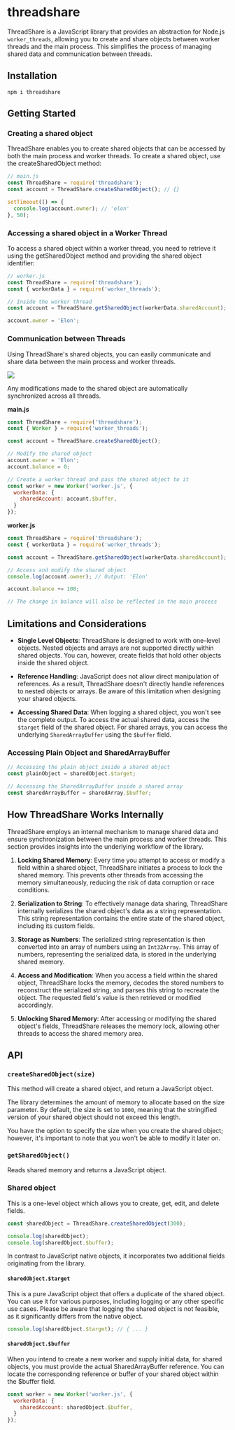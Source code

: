 # threadshare

ThreadShare is a JavaScript library that provides an abstraction for Node.js `worker_threads`, allowing you to create and share objects between worker threads and the main process. This simplifies the process of managing shared data and communication between threads.

## Installation

```
npm i threadshare
```

## Getting Started

### Creating a **shared object**

ThreadShare enables you to create shared objects that can be accessed by both the main process and worker threads. To create a shared object, use the createSharedObject method:

```js
// main.js
const ThreadShare = require('threadshare');
const account = ThreadShare.createSharedObject(); // {}

setTimeout(() => {
  console.log(account.owner); // 'elon'
}, 50);
```

### Accessing a **shared object** in a Worker Thread

To access a shared object within a worker thread, you need to retrieve it using the getSharedObject method and providing the shared object identifier:

```js
// worker.js
const ThreadShare = require('threadshare');
const { workerData } = require('worker_threads');

// Inside the worker thread
const account = ThreadShare.getSharedObject(workerData.sharedAccount); // {}

account.owner = 'Elon';
```

### Communication between Threads

Using ThreadShare's shared objects, you can easily communicate and share data between the main process and worker threads.

![](https://topentol.sirv.com/github/share_thread.png)

Any modifications made to the shared object are automatically synchronized across all threads.

**main.js**
```js
const ThreadShare = require('threadshare');
const { Worker } = require('worker_threads');

const account = ThreadShare.createSharedObject();

// Modify the shared object
account.owner = 'Elon';
account.balance = 0;

// Create a worker thread and pass the shared object to it
const worker = new Worker('worker.js', {
  workerData: {
    sharedAccount: account.$buffer,
  }
});
```

**worker.js**
```js
const ThreadShare = require('threadshare');
const { workerData } = require('worker_threads');

const account = ThreadShare.getSharedObject(workerData.sharedAccount);

// Access and modify the shared object
console.log(account.owner); // Output: 'Elon'

account.balance += 100;

// The change in balance will also be reflected in the main process
```

## Limitations and Considerations

- **Single Level Objects**: ThreadShare is designed to work with one-level objects. Nested objects and arrays are not supported directly within shared objects. You can, however, create fields that hold other objects inside the shared object.

- **Reference Handling**: JavaScript does not allow direct manipulation of references. As a result, ThreadShare doesn't directly handle references to nested objects or arrays. Be aware of this limitation when designing your shared objects.

- **Accessing Shared Data**: When logging a shared object, you won't see the complete output. To access the actual shared data, access the `$target` field of the shared object. For shared arrays, you can access the underlying `SharedArrayBuffer` using the `$buffer` field.

### Accessing Plain Object and SharedArrayBuffer

```js
// Accessing the plain object inside a shared object
const plainObject = sharedObject.$target;

// Accessing the SharedArrayBuffer inside a shared array
const sharedArrayBuffer = sharedArray.$buffer;
```

## How ThreadShare Works Internally

ThreadShare employs an internal mechanism to manage shared data and ensure synchronization between the main process and worker threads. This section provides insights into the underlying workflow of the library.

1. **Locking Shared Memory**: Every time you attempt to access or modify a field within a shared object, ThreadShare initiates a process to lock the shared memory. This prevents other threads from accessing the memory simultaneously, reducing the risk of data corruption or race conditions.

2. **Serialization to String**: To effectively manage data sharing, ThreadShare internally serializes the shared object's data as a string representation. This string representation contains the entire state of the shared object, including its custom fields.

3. **Storage as Numbers**: The serialized string representation is then converted into an array of numbers using an `Int32Array`. This array of numbers, representing the serialized data, is stored in the underlying shared memory.

4. **Access and Modification**: When you access a field within the shared object, ThreadShare locks the memory, decodes the stored numbers to reconstruct the serialized string, and parses this string to recreate the object. The requested field's value is then retrieved or modified accordingly.

5. **Unlocking Shared Memory**: After accessing or modifying the shared object's fields, ThreadShare releases the memory lock, allowing other threads to access the shared memory area.

## API

### `createSharedObject(size)`

This method will create a shared object, and return a JavaScript object.

The library determines the amount of memory to allocate based on the size parameter. By default, the size is set to `1000`, meaning that the stringified version of your shared object should not exceed this length.

You have the option to specify the size when you create the shared object; however, it's important to note that you won't be able to modify it later on.

### `getSharedObject()`

Reads shared memory and returns a JavaScript object.

### Shared object

This is a one-level object which allows you to create, get, edit, and delete fields.

```js
const sharedObject = ThreadShare.createSharedObject(300);

console.log(sharedObject);
console.log(sharedObject.$buffer);
```

In contrast to JavaScript native objects, it incorporates two additional fields originating from the library.

#### `sharedObject.$target`

This is a pure JavaScript object that offers a duplicate of the shared object. You can use it for various purposes, including logging or any other specific use cases.
Please be aware that logging the shared object is not feasible, as it significantly differs from the native object.

```js
console.log(sharedObject.$target); // { ... }
```

#### `sharedObject.$buffer`


When you intend to create a new worker and supply initial data, for shared objects, you must provide the actual SharedArrayBuffer reference. You can locate the corresponding reference or buffer of your shared object within the $buffer field.

```js
const worker = new Worker('worker.js', {
  workerData: {
    sharedAccount: sharedObject.$buffer,
  }
});
```
